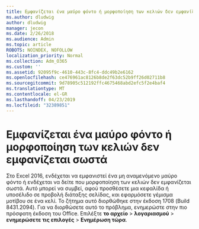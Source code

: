 ```yaml
---
title: Εμφανίζεται ένα μαύρο φόντο ή μορφοποίηση των κελιών δεν εμφανίζεται σωστά
ms.author: dludwig
author: dludwig
manager: jecon
ms.date: 2/26/2018
ms.audience: Admin
ms.topic: article
ROBOTS: NOINDEX, NOFOLLOW
localization_priority: Normal
ms.collection: Adm_O365
ms.custom: ''
ms.assetid: 92095f9c-4610-443c-8fc4-ddc49b2e6162
ms.openlocfilehash: ce476961ac8126b8de2f63dc52b9ff26d02711b8
ms.sourcegitcommit: 9d78905c512192ffc4675468abd2efc5f2e4baf4
ms.translationtype: MT
ms.contentlocale: el-GR
ms.lasthandoff: 04/23/2019
ms.locfileid: "32389851"
---
```

# <a name="a-black-background-appears-or-cell-formatting-doesnt-look-right"></a>Εμφανίζεται ένα μαύρο φόντο ή μορφοποίηση των κελιών δεν εμφανίζεται σωστά

Στο Excel 2016, ενδέχεται να εμφανιστεί ένα μη αναμενόμενο μαύρο φόντο ή ενδέχεται να δείτε που μορφοποίηση των κελιών δεν εμφανίζεται σωστά. Αυτό μπορεί να συμβεί, αφού προσθέσετε μια κεφαλίδα ή υποσέλιδο σε προβολή διάταξης σελίδας, και εφαρμόσετε γέμισμα μοτίβου σε ένα κελί. Το ζήτημα αυτό διορθώθηκε στην έκδοση 1708 (Build 8431.2094). Για να διορθώσετε αυτό το πρόβλημα, ενημερώστε στην πιο πρόσφατη έκδοση του Office. Επιλέξτε **το αρχείο** \> **λογαριασμού** \> **ενημερώσετε τις επιλογές** \> **Ενημέρωση τώρα**.
  

